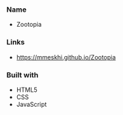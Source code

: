 ### Name

- Zootopia

### Links

- https://mmeskhi.github.io/Zootopia

### Built with

- HTML5
- CSS
- JavaScript
